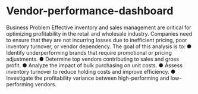 # Vendor-performance-dashboard
Business Problem 
Effective inventory and sales management are critical for optimizing 
profitability in the retail and wholesale industry. Companies need to ensure 
that they are not incurring losses due to inefficient pricing, poor inventory 
turnover, or vendor dependency. The goal of this analysis is to: 
● Identify underperforming brands that require promotional or pricing 
adjustments. 
● Determine top vendors contributing to sales and gross profit. 
● Analyze the impact of bulk purchasing on unit costs. 
● Assess inventory turnover to reduce holding costs and improve 
efficiency. 
● Investigate the profitability variance between high-performing and 
low-performing vendors.
